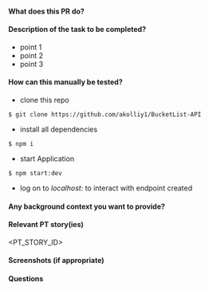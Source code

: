 #### What does this PR do?
<Brief Message Usually Ticket Title>

#### Description of the task to be completed?
- point 1
- point 2
- point 3

#### How can this manually be tested?
- clone this repo
```
$ git clone https://github.com/akolliy1/BucketList-API
```
- install all dependencies
```
$ npm i
```
- start Application
```
$ npm start:dev
```
- log on to _localhost:<PORT>_ to interact with endpoint created

#### Any background context you want to provide?

#### Relevant PT story(ies)
<PT_STORY_ID>

#### Screenshots (if appropriate)

#### Questions 
